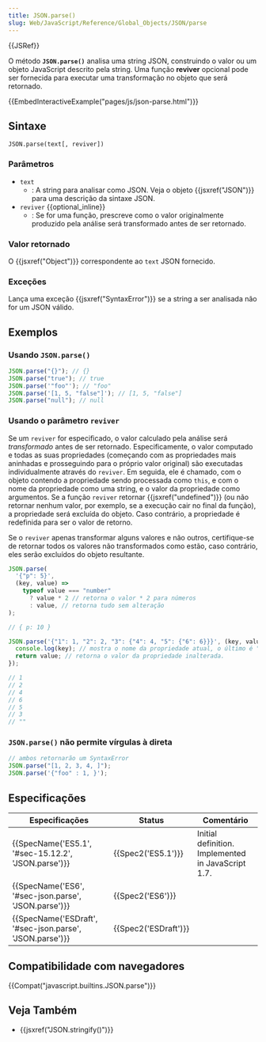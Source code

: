 ```yaml
---
title: JSON.parse()
slug: Web/JavaScript/Reference/Global_Objects/JSON/parse
---
```


{{JSRef}}

O método **`JSON.parse()`** analisa uma string JSON, construindo o valor ou um objeto JavaScript descrito pela string. Uma função **reviver** opcional pode ser fornecida para executar uma transformação no objeto que será retornado.

{{EmbedInteractiveExample("pages/js/json-parse.html")}}

## Sintaxe

```
JSON.parse(text[, reviver])
```

### Parâmetros

- `text`
  - : A string para analisar como JSON. Veja o objeto {{jsxref("JSON")}} para uma descrição da sintaxe JSON.
- `reviver` {{optional_inline}}
  - : Se for uma função, prescreve como o valor originalmente produzido pela análise será transformado antes de ser retornado.

### Valor retornado

O {{jsxref("Object")}} correspondente ao `text` JSON fornecido.

### Exceções

Lança uma exceção {{jsxref("SyntaxError")}} se a string a ser analisada não for um JSON válido.

## Exemplos

### Usando `JSON.parse()`

```js
JSON.parse("{}"); // {}
JSON.parse("true"); // true
JSON.parse('"foo"'); // "foo"
JSON.parse('[1, 5, "false"]'); // [1, 5, "false"]
JSON.parse("null"); // null
```

### Usando o parâmetro `reviver`

Se um `reviver` for especificado, o valor calculado pela análise será _transformado_ antes de ser retornado. Especificamente, o valor computado e todas as suas propriedades (começando com as propriedades mais aninhadas e prosseguindo para o próprio valor original) são executadas individualmente através do `reviver`. Em seguida, ele é chamado, com o objeto contendo a propriedade sendo processada como `this`, e com o nome da propriedade como uma string, e o valor da propriedade como argumentos. Se a função `reviver` retornar {{jsxref("undefined")}} (ou não retornar nenhum valor, por exemplo, se a execução cair no final da função), a propriedade será excluída do objeto. Caso contrário, a propriedade é redefinida para ser o valor de retorno.

Se o `reviver` apenas transformar alguns valores e não outros, certifique-se de retornar todos os valores não transformados como estão, caso contrário, eles serão excluídos do objeto resultante.

```js
JSON.parse(
  '{"p": 5}',
  (key, value) =>
    typeof value === "number"
      ? value * 2 // retorna o valor * 2 para números
      : value, // retorna tudo sem alteração
);

// { p: 10 }

JSON.parse('{"1": 1, "2": 2, "3": {"4": 4, "5": {"6": 6}}}', (key, value) => {
  console.log(key); // mostra o nome da propriedade atual, o último é "".
  return value; // retorna o valor da propriedade inalterada.
});

// 1
// 2
// 4
// 6
// 5
// 3
// ""
```

### `JSON.parse()` não permite vírgulas à direta

```js example-bad example-bad
// ambos retornarão um SyntaxError
JSON.parse("[1, 2, 3, 4, ]");
JSON.parse('{"foo" : 1, }');
```

## Especificações

| Especificações                                           | Status               | Comentário                                         |
| -------------------------------------------------------- | -------------------- | -------------------------------------------------- |
| {{SpecName('ES5.1', '#sec-15.12.2', 'JSON.parse')}}      | {{Spec2('ES5.1')}}   | Initial definition. Implemented in JavaScript 1.7. |
| {{SpecName('ES6', '#sec-json.parse', 'JSON.parse')}}     | {{Spec2('ES6')}}     |                                                    |
| {{SpecName('ESDraft', '#sec-json.parse', 'JSON.parse')}} | {{Spec2('ESDraft')}} |                                                    |

## Compatibilidade com navegadores

{{Compat("javascript.builtins.JSON.parse")}}

## Veja Também

- {{jsxref("JSON.stringify()")}}
